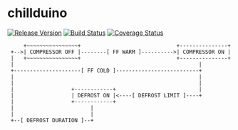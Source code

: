 # chillduino
[![Release Version](https://img.shields.io/badge/version-1.3.0-blue.svg)](https://github.com/FirstBuild/chillduino)
[![Build Status](https://travis-ci.org/FirstBuild/chillduino.svg?branch=master)](https://travis-ci.org/FirstBuild/chillduino)
[![Coverage Status](https://coveralls.io/repos/FirstBuild/chillduino/badge.svg?branch=master)](https://coveralls.io/r/FirstBuild/chillduino)

```
     +~~~~~~~~~~~~~~~~+                              +---------------+
 +-->| COMPRESSOR OFF |--------[ FF WARM ]---------->| COMPRESSOR ON |
 |   +~~~~~~~~~~~~~~~~+                              +---------------+
 |                                                          |
 +---------------------[ FF COLD ]--------------------------+
 |                                                          |
 |                                                          |
 |                  +------------+                          |
 |                  | DEFROST ON |<----[ DEFROST LIMIT ]----+
 |                  +------------+
 |                        |
 |                        |
 +--[ DEFROST DURATION ]--+
```
